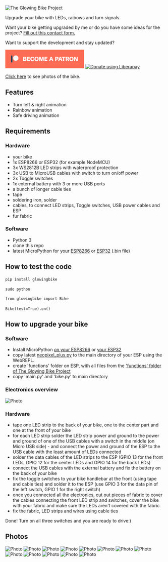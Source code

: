 ![The Glowing Bike Project](https://raw.githubusercontent.com/marcoEDU/The-Glowing-Bike-Project/master/headerimage.jpg "The Glowing Bike Project")

Upgrade your bike with LEDs, raibows and turn signals.

Want your bike getting upgraded by me or do you have some ideas for the project? [Fill out this contact form.](https://docs.google.com/forms/d/e/1FAIpQLScwD0kZ9ohC06ihu6lKF8d86BmgP3NqM1V3uUNWWPCblUQcxw/viewform?usp=sf_link)

Want to support the development and stay updated?

<a href="https://www.patreon.com/bePatron?u=24983231"><img alt="Become a Patreon" src="images/patreon_button.svg"></a> <a href="https://liberapay.com/marcoEDU/donate"><img alt="Donate using Liberapay" src="https://liberapay.com/assets/widgets/donate.svg"></a>

[Click here](#photos) to see photos of the bike.

## Features

- Turn left & right animation
- Rainbow animation
- Safe driving animation


## Requirements

### Hardware

- your bike
- 1x ESP8266 or ESP32 (for example NodeMCU)
- 3x WS2812B LED strips with waterproof protection
- 3x USB to MicroUSB cables with switch to turn on/off power
- 2x Toggle switches
- 1x external battery with 3 or more USB ports
- a bunch of longer cable ties
- tape
- soldering iron, solder
- cables, to connect LED strips, Toggle switches, USB power cables and ESP
- fur fabric


### Software

- Python 3
- clone this repo
- latest MicroPython for your [ESP8266](http://micropython.org/download/esp8266/) or [ESP32](http://micropython.org/download/esp32/) (.bin file)


## How to test the code

```pip install glowingbike```

```sudo python```

```
from glowingbike import Bike

Bike(test=True).on()
```

## How to upgrade your bike

### Software

-  Install MicroPython [on your ESP8266](https://docs.micropython.org/en/latest/esp8266/tutorial/intro.html) or [your ESP32](https://docs.micropython.org/en/latest/esp32/tutorial/intro.html#esp32-intro)
- copy latest [neopixel_plus.py](https://github.com/marcoEDU/NeoPixelPlus/blob/master/neopixel_plus/neopixel_plus.py) to the main directory of your ESP using the WebREPL.
- create 'functions' folder on ESP, with all files from the ['functions' folder of The Glowing Bike Project](https://github.com/marcoEDU/The-Glowing-Bike-Project/tree/master/functions)
- copy 'main.py' and 'bike.py' to main directory

### Electronics overview
![Photo](https://raw.githubusercontent.com/marcoEDU/The-Glowing-Bike-Project/master/images/diagram.jpg "Photo")

### Hardware

- tape one LED strip to the back of your bike, one to the center part and one at the front of your bike
- for each LED strip solder the LED strip power and ground to the power and ground of one of the USB cables with a switch in the middle (on Micro USB side) - and connect the power and ground of the ESP to the USB cable with the least amount of LEDs connected
- solder the data cables of the LED strips to the ESP (GPIO 13 for the front LEDs, GPIO 12 for the center LEDs and GPIO 14 for the back LEDs)
- connect the USB cables with the external battery and fix the battery on the back of your bike
- fix the toggle switches to your bike handlebar at the front (using tape and cable ties) and solder it to the ESP (use GPIO 3 for the data pin of the left switch, GPIO 1 for the right switch)
- once you connected all the electronics, cut out pieces of fabric to cover the cables connecting the front LED strip and switches, cover the bike with your fabric and make sure the LEDs aren't covered with the fabric
- fix the fabric, LED strips and wires using cable ties

Done! Turn on all three switches and you are ready to drive:)


## Photos

![Photo](https://raw.githubusercontent.com/marcoEDU/The-Glowing-Bike-Project/master/photos/IMGP0449.jpeg "Photo")
![Photo](https://raw.githubusercontent.com/marcoEDU/The-Glowing-Bike-Project/master/photos/IMGP0452.jpeg "Photo")
![Photo](https://raw.githubusercontent.com/marcoEDU/The-Glowing-Bike-Project/master/photos/IMGP0469.jpeg "Photo")
![Photo](https://raw.githubusercontent.com/marcoEDU/The-Glowing-Bike-Project/master/photos/IMGP0473.jpeg "Photo")
![Photo](https://raw.githubusercontent.com/marcoEDU/The-Glowing-Bike-Project/master/photos/IMGP0475.jpeg "Photo")
![Photo](https://raw.githubusercontent.com/marcoEDU/The-Glowing-Bike-Project/master/photos/IMGP0476.jpeg "Photo")
![Photo](https://raw.githubusercontent.com/marcoEDU/The-Glowing-Bike-Project/master/photos/IMGP0478.jpeg "Photo")
![Photo](https://raw.githubusercontent.com/marcoEDU/The-Glowing-Bike-Project/master/photos/IMGP0484.jpeg "Photo")
![Photo](https://raw.githubusercontent.com/marcoEDU/The-Glowing-Bike-Project/master/photos/IMGP0491.jpeg "Photo")
![Photo](https://raw.githubusercontent.com/marcoEDU/The-Glowing-Bike-Project/master/photos/IMGP0496.jpeg "Photo")
![Photo](https://raw.githubusercontent.com/marcoEDU/The-Glowing-Bike-Project/master/photos/IMGP0497.jpeg "Photo")
![Photo](https://raw.githubusercontent.com/marcoEDU/The-Glowing-Bike-Project/master/photos/IMGP0507.jpeg "Photo")
![Photo](https://raw.githubusercontent.com/marcoEDU/The-Glowing-Bike-Project/master/photos/IMGP0508.jpeg "Photo")
